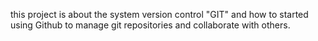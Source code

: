 this project is about the system version control "GIT" and how to started using Github to manage git repositories and collaborate with others.
